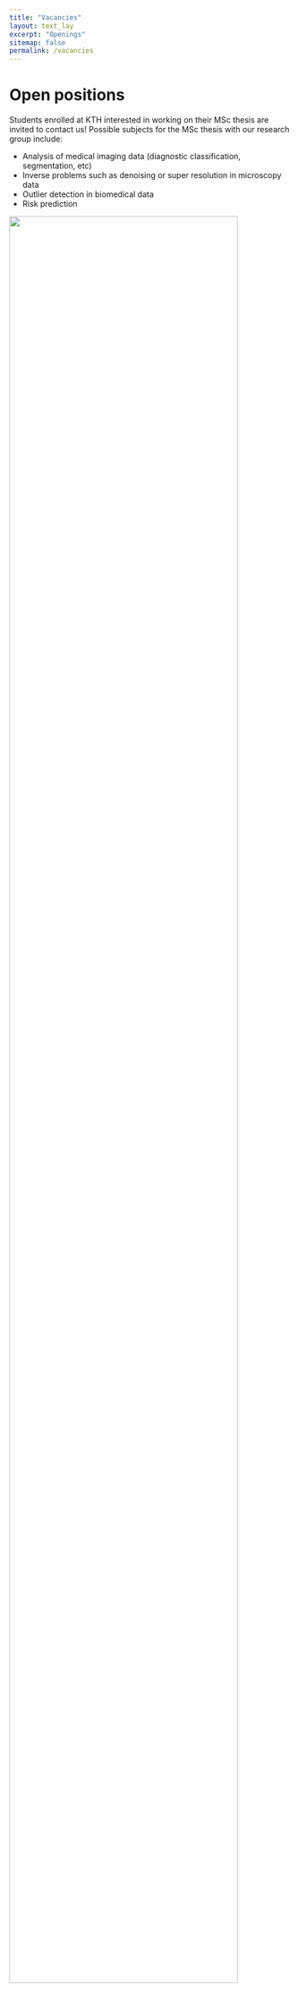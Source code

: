 ```yaml
---
title: "Vacancies"
layout: text_lay
excerpt: "Openings"
sitemap: false
permalink: /vacancies
---
```


# Open positions

Students enrolled at KTH interested in working on their MSc thesis are invited to contact us! Possible subjects for the MSc thesis with our research group include:

- Analysis of medical imaging data (diagnostic classification, segmentation, etc)
- Inverse problems such as denoising or super resolution in microscopy data
- Outlier detection in biomedical data
- Risk prediction

<img src="{{ site.url }}{{ site.baseurl }}/images/homepic/SciLifeLab_foggy.jpg" width="90%" style="float: center"  />
